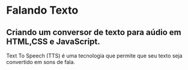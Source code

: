# Falando Texto 

## Criando um conversor de texto para aúdio em HTML,CSS e JavaScript. 

Text To Speech (TTS) é uma tecnologia que permite que seu texto seja convertido em sons de fala.
